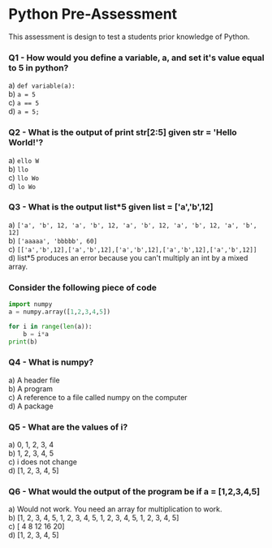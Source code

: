# Python Pre-Assessment

This assessment is design to test a students prior knowledge of Python.

### Q1 - How would you define a variable, a, and set it's value equal to 5 in python?

a) ```def variable(a):```  
b) ```a = 5```  
c) ```a == 5```  
d) ```a = 5;```  


### Q2 - What is the output of print str[2:5] given str = 'Hello World!'?

a) ```ello W```  
b) ```llo ```  
c) ```llo Wo```  
d) ```lo Wo```  

### Q3 - What is the output list*5 given list = ['a','b',12]

a) ```['a', 'b', 12, 'a', 'b', 12, 'a', 'b', 12, 'a', 'b', 12, 'a', 'b', 12]```  
b) ```['aaaaa', 'bbbbb', 60]```  
c) ```[['a','b',12],['a','b',12],['a','b',12],['a','b',12],['a','b',12]]```  
d) list*5 produces an error because you can't multiply an int by a mixed array.

### Consider the following piece of code

```python 
import numpy
a = numpy.array([1,2,3,4,5])

for i in range(len(a)):
	b = i*a
print(b)
```

### Q4 - What is numpy?

a) A header file  
b) A program  
c) A reference to a file called numpy on the computer  
d) A package  

### Q5 - What are the values of i?

a) 0, 1, 2, 3, 4  
b) 1, 2, 3, 4, 5  
c) i does not change  
d) [1, 2, 3, 4, 5]  

### Q6 - What would the output of the program be if a = [1,2,3,4,5]

a) Would not work. You need an array for multiplication to work.  
b) [1, 2, 3, 4, 5, 1, 2, 3, 4, 5, 1, 2, 3, 4, 5, 1, 2, 3, 4, 5]  
c) [ 4  8 12 16 20]  
d) [1, 2, 3, 4, 5]  